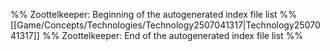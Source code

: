 %% Zoottelkeeper: Beginning of the autogenerated index file list  %%
 [[Game/Concepts/Technologies/Technology2507041317|Technology2507041317]]
%% Zoottelkeeper: End of the autogenerated index file list  %%
